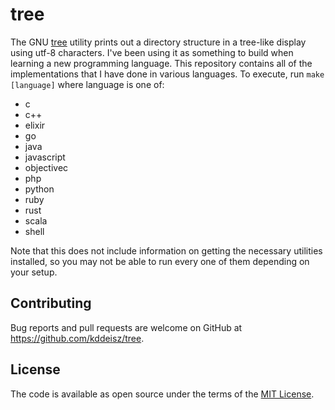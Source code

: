 # tree

The GNU [tree](https://linux.die.net/man/1/tree) utility prints out a directory structure in a tree-like display using utf-8 characters. I've been using it as something to build when learning a new programming language. This repository contains all of the implementations that I have done in various languages. To execute, run `make [language]` where language is one of:

* c
* c++
* elixir
* go
* java
* javascript
* objectivec
* php
* python
* ruby
* rust
* scala
* shell

Note that this does not include information on getting the necessary utilities installed, so you may not be able to run every one of them depending on your setup.

## Contributing

Bug reports and pull requests are welcome on GitHub at https://github.com/kddeisz/tree.

## License

The code is available as open source under the terms of the [MIT License](https://opensource.org/licenses/MIT).
